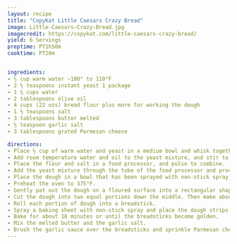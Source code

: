 ```yaml
---
layout: recipe
title: "CopyKat Little Caesars Crazy Bread"
image: Little-Caesars-Crazy-Bread.jpg
imagecredit: https://copykat.com/little-caesars-crazy-bread/
yield: 6 Servings
preptime: PT1h50m
cooktime: PT20m


ingredients:
- ½ cup warm water ~100° to 110°F
- 2 ½ teaspoons instant yeast 1 package
- 1 ¼ cups water
- 2 tablespoons olive oil
- 4 cups (22 ozs) bread flour plus more for working the dough
- 1 ½ teaspoons salt
- 3 tablespoons butter melted
- ½ teaspoon garlic salt
- 3 tablespoons grated Parmesan cheese

directions:
- Place ½ cup of warm water and yeast in a medium bowl and whisk together briefly. Allow the yeast enough time to bubble up and become active. This should take a few minutes. If the yeast is inactive, you may need to replace the yeast and try again.
- Add room temperature water and oil to the yeast mixture, and stir to combine.
- Place the flour and salt in a food processor, and pulse to combine.
- Add the yeast mixture through the tube of the food processor and process. The dough will form into a ball. Process until the dough is smooth and elastic.
- Place the dough in a bowl that has been sprayed with non-stick spray, and cover with plastic wrap. Let the dough rise until doubled in size, up to 2 hours.
- Preheat the oven to 375°F.
- Gently pat out the dough on a floured surface into a rectangular shape.
- Cut the dough into two equal portions down the middle. Then make about 8 cuts horizontally across the dough.
- Roll each portion of dough into a breadstick.
- Spray a baking sheet with non-stick spray and place the dough strips onto the baking sheet.
- Bake for about 18 minutes or until the breadsticks become golden.
- Mix the melted butter and the garlic salt.
- Brush the garlic sauce over the breadsticks and sprinkle Parmesan cheese on top.
---
```


